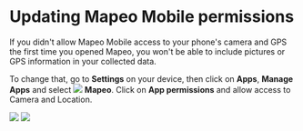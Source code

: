 # Updating Mapeo Mobile permissions

If you didn't allow Mapeo Mobile access to your phone's camera and GPS the first time you opened Mapeo, you won't be able to include pictures or GPS information in your collected data.&#x20;

To change that, go to **Settings** on your device, then click on **Apps**, **Manage Apps** and select ![](../../.gitbook/assets/Mapeo\_Mobile.png) **Mapeo**. Click on **App permissions** and allow access to Camera and Location.

![](../../.gitbook/assets/Android\_App\_settings\_select\_app\_permissions.jpg) ![](../../.gitbook/assets/Android\_app\_settings-allow\_camera\_and\_gps.jpg)
